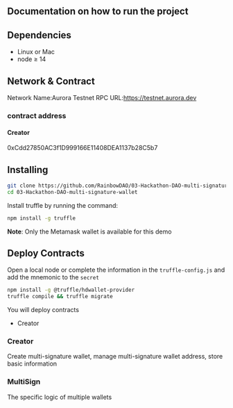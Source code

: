 ## Documentation on how to run the project

## Dependencies

- Linux or Mac
- node ≥ 14

## Network & Contract
Network Name:Aurora Testnet
RPC URL:https://testnet.aurora.dev

### contract address

#### Creator
0xCdd27850AC3f1D999166E11408DEA1137b28C5b7

## Installing

```bash
git clone https://github.com/RainbowDAO/03-Hackathon-DAO-multi-signature-wallet.git
cd 03-Hackathon-DAO-multi-signature-wallet
```

Install truffle by running the command:
```bash
npm install -g truffle
```

**Note**: Only the Metamask wallet is available for this demo


## Deploy Contracts
Open a local node or complete the information in the ```truffle-config.js``` and add the mnemonic to the ```secret```

```bash
npm install -g @truffle/hdwallet-provider
truffle compile && truffle migrate
```
You will deploy contracts
- Creator

### Creator
Create multi-signature wallet, manage multi-signature wallet address, store basic information

### MultiSign
The specific logic of multiple wallets


